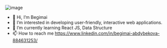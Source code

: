 ![image](https://user-images.githubusercontent.com/106265813/217647751-535fd166-dbdd-4001-b011-bff27ca25a12.png)


- 👋 Hi, I’m Begimai
- 👀 I’m interested in developing user-friendly, interactive web applications.
- 🌱 I’m currently learning React JS, Data Structure
- 📫 How to reach me https://www.linkedin.com/in/begimai-abdybekova-884631253/

<!---
begimaii/begimaii is a ✨ special ✨ repository because its `README.md` (this file) appears on your GitHub profile.
You can click the Preview link to take a look at your changes.
--->
